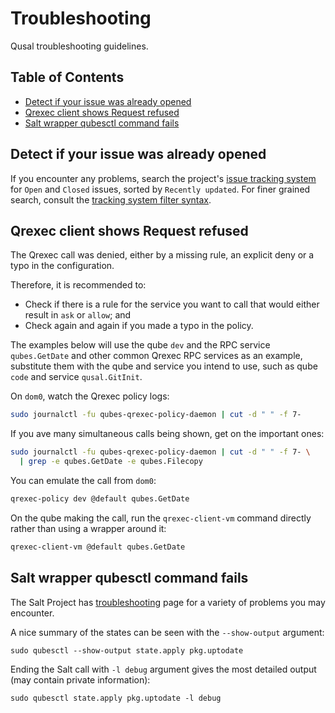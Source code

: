# Troubleshooting

Qusal troubleshooting guidelines.

## Table of Contents

* [Detect if your issue was already opened](#detect-if-your-issue-was-already-opened)
* [Qrexec client shows Request refused](#qrexec-client-shows-request-refused)
* [Salt wrapper qubesctl command fails](#salt-wrapper-qubesctl-command-fails)

## Detect if your issue was already opened

If you encounter any problems, search the project's
[issue tracking system](https://github.com/ben-grande/qusal/issues?q=is%3Aissue+sort%3Aupdated-desc)
for `Open` and `Closed` issues, sorted by `Recently updated`. For finer
grained search, consult the
[tracking system filter syntax](https://docs.github.com/en/issues/tracking-your-work-with-issues/filtering-and-searching-issues-and-pull-requests#using-search-to-filter-issues-and-pull-requests).

## Qrexec client shows Request refused

The Qrexec call was denied, either by a missing rule, an explicit deny or a
typo in the configuration.

Therefore, it is recommended to:

- Check if there is a rule for the service you want to call that would either
  result in `ask` or `allow`; and
- Check again and again if you made a typo in the policy.

The examples below will use the qube `dev` and the RPC service `qubes.GetDate`
and other common Qrexec RPC services as an example, substitute them with the
qube and service you intend to use, such as qube `code` and service
`qusal.GitInit`.

On `dom0`, watch the Qrexec policy logs:
```sh
sudo journalctl -fu qubes-qrexec-policy-daemon | cut -d " " -f 7-
```

If you ave many simultaneous calls being shown, get on the important ones:
```sh
sudo journalctl -fu qubes-qrexec-policy-daemon | cut -d " " -f 7- \
  | grep -e qubes.GetDate -e qubes.Filecopy
```

You can emulate the call from `dom0`:
```sh
qrexec-policy dev @default qubes.GetDate
```

On the qube making the call, run the `qrexec-client-vm` command directly
rather than using a wrapper around it:
```sh
qrexec-client-vm @default qubes.GetDate
```

## Salt wrapper qubesctl command fails

The Salt Project has [troubleshooting](https://docs.saltproject.io/en/latest/topics/troubleshooting/)
page for a variety of problems you may encounter.

A nice summary of the states can be seen with the `--show-output` argument:
```
sudo qubesctl --show-output state.apply pkg.uptodate
```

Ending the Salt call with `-l debug` argument gives the most detailed output
(may contain private information):
```
sudo qubesctl state.apply pkg.uptodate -l debug
```
